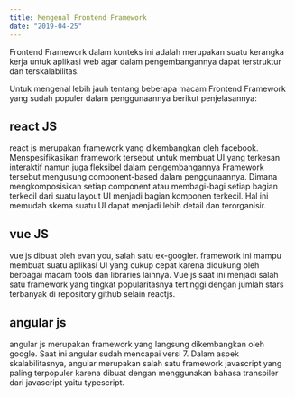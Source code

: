 ```yaml
---
title: Mengenal Frontend Framework
date: "2019-04-25"
---
```


Frontend Framework dalam konteks ini adalah merupakan suatu kerangka kerja untuk aplikasi web agar dalam pengembangannya dapat terstruktur dan terskalabilitas.

Untuk mengenal lebih jauh tentang beberapa macam Frontend Framework yang sudah populer dalam penggunaannya berikut penjelasannya:

## react JS
react js merupakan framework yang dikembangkan oleh facebook. Menspesifikasikan framework tersebut untuk membuat UI yang terkesan interaktif namun juga fleksibel dalam pengembangannya 
Framework tersebut mengusung component-based dalam penggunaannya. Dimana mengkomposisikan setiap component atau membagi-bagi setiap bagian terkecil dari suatu layout UI menjadi bagian komponen terkecil. Hal ini memudah skema suatu UI dapat menjadi lebih detail dan terorganisir.

## vue JS
vue js dibuat oleh evan you, salah satu ex-googler. framework ini mampu membuat suatu aplikasi UI yang cukup cepat karena didukung oleh berbagai macam tools dan libraries lainnya. Vue js saat ini menjadi salah satu framework yang tingkat popularitasnya tertinggi dengan jumlah stars terbanyak di repository github selain reactjs.

## angular js 
angular js merupakan framework yang langsung dikembangkan oleh google. Saat ini angular sudah mencapai versi 7. Dalam aspek skalabilitasnya, angular merupakan salah satu framework javascript yang paling terpopuler karena dibuat dengan menggunakan bahasa transpiler dari javascript yaitu typescript.